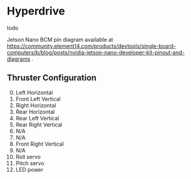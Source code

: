 # Hyperdrive

todo

Jetson Nano BCM pin diagram available at https://community.element14.com/products/devtools/single-board-computers/b/blog/posts/nvidia-jetson-nano-developer-kit-pinout-and-diagrams .

## Thruster Configuration

0. Left Horizontal
1. Front Left Vertical
2. Right Horizontal
3. Rear Horizontal
4. Rear Left Vertical
5. Rear Right Vertical
6. N/A 
7. N/A
8. Front Right Vertical
9. N/A
10. Roll servo
11. Pitch servo
12. LED power
